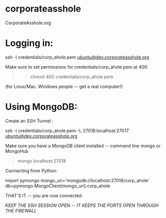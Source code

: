 corporateasshole
================

CorporateAsshole.org

Logging in:
=============
ssh -i credentials/corp_ahole.pem ubuntu@dev.corporateasshole.org

Make sure to set permissions for credentials/corp_ahole.pem at 400:

>> chmod 400 credentials/corp_ahole.pem

(for Linux/Mac. Windows people -- get a real computer!)

Using MongoDB:
===============

Create an SSH Tunnel :

ssh -i credentials/corp_ahole.pem -L 27018:localhost:27017 ubuntu@dev.corporateasshole.org

Make sure you have a MongoDB client installed -- command line mongo or MongoHub

> mongo localhost:27018

Connecting from Python:

import pymongo
mongo_uri='mongodb://localhost:27018/corp_ahole'
db=pymongo.MongoClient(mongo_uri).corp_ahole

THAT'S IT -- you are now connected. 

*KEEP THE SSH SESSION OPEN -- IT KEEPS THE PORTS OPEN THROUGH THE FIREWALL*


